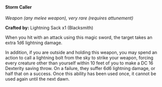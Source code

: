 #### Storm Caller
_Weapon (any melee weapon), very rare (requires attunement)_

**Crafted by:** Lightning Sack x1 (Blacksmith)

When you hit with an attack using this magic sword, the target takes an extra 1d6 lightning damage.

In addition, if you are outside and holding this weapon, you may spend an action to call a lightning bolt from the sky to strike your weapon, forcing every creature other than yourself within 10 feet of you to make a DC 16 Dexterity saving throw. On a failure, they suffer 6d6 lightning damage, or half that on a success. Once this ability has been used once, it cannot be used again until the next dawn.
